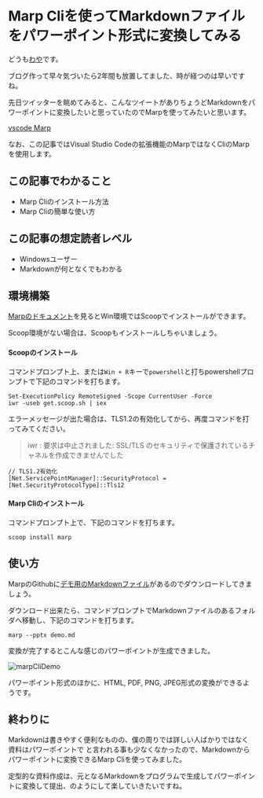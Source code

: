 # Marp Cliを使ってMarkdownファイルをパワーポイント形式に変換してみる

どうも[わや](https://twitter.com/wayawatech)です。

ブログ作って早々気づいたら2年間も放置してました、時が経つのは早いですね。



先日ツイッターを眺めてみると、こんなツイートがありちょうどMarkdownをパワーポイントに変換したいと思っていたのでMarpを使ってみたいと思います。

[vscode Marp](https://twitter.com/Pythonist19/status/1442332335085539337)



なお、この記事ではVisual Studio Codeの拡張機能のMarpではなくCliのMarpを使用します。



## この記事でわかること

- Marp Cliのインストール方法
- Marp Cliの簡単な使い方



## この記事の想定読者レベル

- Windowsユーザー
- Markdownが何となくでもわかる



## 環境構築

[Marpのドキュメント](https://github.com/marp-team/marp-cli)を見るとWin環境ではScoopでインストールができます。

Scoop環境がない場合は、Scoopもインストールしちゃいましょう。



#### Scoopのインストール

コマンドプロンプト上、または`Win + R`キーで`powershell`と打ちpowershellプロンプトで下記のコマンドを打ちます。

```
Set-ExecutionPolicy RemoteSigned -Scope CurrentUser -Force
iwr -useb get.scoop.sh | iex
```

エラーメッセージが出た場合は、TLS1.2の有効化してから、再度コマンドを打ってみてください。

> iwr : 要求は中止されました: SSL/TLS のセキュリティで保護されているチャネルを作成できませんでした

```
// TLS1.2有効化
[Net.ServicePointManager]::SecurityProtocol = [Net.SecurityProtocolType]::Tls12
```



####  Marp Cliのインストール

コマンドプロンプト上で、下記のコマンドを打ちます。

```
scoop install marp
```



## 使い方

MarpのGithubに[デモ用のMarkdownファイル](https://github.com/marp-team/marp-cli/blob/main/docs/demo.md)があるのでダウンロードしてきましょう。

ダウンロード出来たら、コマンドプロンプトでMarkdownファイルのあるフォルダへ移動し、下記のコマンドを打ちます。

```
marp --pptx demo.md
```

変換が完了するとこんな感じのパワーポイントが生成できました。

![marpCliDemo](C:\Users\hoge\Documents\GitHub\blog\img\marpCliDemo.PNG)



パワーポイント形式のほかに、HTML, PDF, PNG, JPEG形式の変換ができるようです。





## 終わりに

Markdownは書きやすく便利なものの、僕の周りでは詳しい人ばかりではなく 資料はパワーポイントで と言われる事も少なくなかったので、Markdownからパワーポイントに変換できるMarp Cliを使ってみました。

定型的な資料作成は、元となるMarkdownをプログラムで生成してパワーポイントに変換して提出、のようにして楽していきたいですね。








